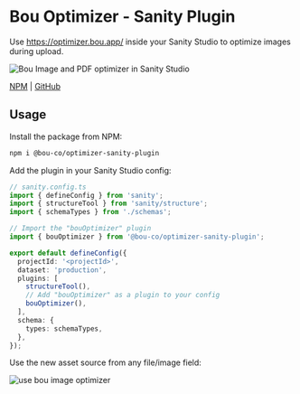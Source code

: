 # Bou Optimizer - Sanity Plugin

Use https://optimizer.bou.app/ inside your Sanity Studio to optimize images during upload.

![Bou Image and PDF optimizer in Sanity Studio](https://github.com/user-attachments/assets/9d9a2c13-ad68-4065-b083-ea691d7351a8)

[NPM](https://www.npmjs.com/package/@bou-co/optimizer-sanity-plugin) | [GitHub](https://github.com/bou-co/optimizer-sanity-plugin)

## Usage

Install the package from NPM:

```bash
npm i @bou-co/optimizer-sanity-plugin
```

Add the plugin in your Sanity Studio config:

```ts
// sanity.config.ts
import { defineConfig } from 'sanity';
import { structureTool } from 'sanity/structure';
import { schemaTypes } from './schemas';

// Import the "bouOptimizer" plugin
import { bouOptimizer } from '@bou-co/optimizer-sanity-plugin';

export default defineConfig({
  projectId: '<projectId>',
  dataset: 'production',
  plugins: [
    structureTool(),
    // Add "bouOptimizer" as a plugin to your config
    bouOptimizer(),
  ],
  schema: {
    types: schemaTypes,
  },
});
```

Use the new asset source from any file/image field:

![use bou image optimizer](https://github.com/user-attachments/assets/f4dcfa8c-a610-4bb0-8546-11ce504f9fbf)

